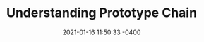 ---
title: "Understanding Prototype Chain"
date: 2021-01-16 11:50:33 -0400
categories: JavaScript codestates github Prototype Inheritance ES6 
---